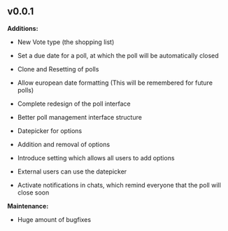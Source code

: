 ## v0.0.1

**Additions:**
- New Vote type (the shopping list)
- Set a due date for a poll, at which the poll will be automatically closed
- Clone and Resetting of polls

- Allow european date formatting (This will be remembered for future polls)
- Complete redesign of the poll interface
- Better poll management interface structure

- Datepicker for options
- Addition and removal of options
- Introduce setting which allows all users to add options 
- External users can use the datepicker

- Activate notifications in chats, which remind everyone that the poll will close soon



**Maintenance:**
- Huge amount of bugfixes
